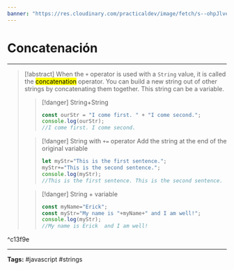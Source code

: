 ```yaml
---
banner: "https://res.cloudinary.com/practicaldev/image/fetch/s--ohpJlve1--/c_imagga_scale,f_auto,fl_progressive,h_420,q_auto,w_1000/https://res.cloudinary.com/drquzbncy/image/upload/v1586605549/javascript_banner_sxve2l.jpg"
---
```

# Concatenación
<hr> 

> [!abstract]
> When the `+` operator is used with a `String` value, it is called the <mark>concatenation</mark> operator. You can build a new string out of other strings by concatenating them together. This string can be a variable.
> 
> > [!danger] String+String
> > ```javascript
> > const ourStr = "I come first. " + "I come second.";
> > console.log(ourStr);
> > //I come first. I come second.
> > ```
> 
> > [!danger] String with `+=` operator
> > Add the string at the end of the original variable
> > ```js
> > let myStr="This is the first sentence.";
> > myStr+="This is the second sentence.";
> > console.log(myStr);
> > //This is the first sentence. This is the second sentence.
> > ```
> 
> > [!danger] String + variable
> > ```js
> > const myName="Erick";
> > const myStr="My name is "+myName+" and I am well!";
> > console.log(myStr);
> > //My name is Erick  and I am well!
> > ```
> 

^c13f9e

<hr>
<b>Tags:</b> #javascript #strings